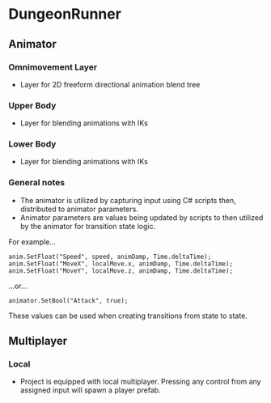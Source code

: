 # DungeonRunner

## Animator
### Omnimovement Layer
- Layer for 2D freeform directional animation blend tree
### Upper Body
- Layer for blending animations with IKs
### Lower Body
- Layer for blending animations with IKs
### General notes
- The animator is utilized by capturing input using C# scripts then, distributed to animator parameters. 
- Animator parameters are values being updated by scripts to then utilized by the animator for transition state logic.

For example...

```
anim.SetFloat("Speed", speed, animDamp, Time.deltaTime);
anim.SetFloat("MoveX", localMove.x, animDamp, Time.deltaTime);
anim.SetFloat("MoveY", localMove.z, animDamp, Time.deltaTime);
```

...or...

```
animator.SetBool("Attack", true);
```

These values can be used when creating transitions from state to state.

## Multiplayer
### Local
- Project is equipped with local multiplayer. Pressing any control from any assigned input will spawn a player prefab.

```
